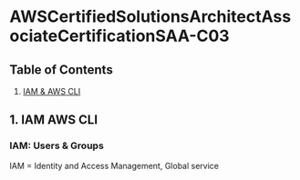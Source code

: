 # AWSCertifiedSolutionsArchitectAssociateCertificationSAA-C03

## Table of Contents

1. [IAM & AWS CLI](#1-IAM-AWS-CLI)

## 1. IAM AWS CLI
### IAM: Users & Groups
IAM = Identity and Access Management, Global service<br>